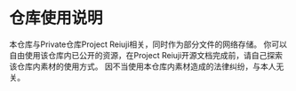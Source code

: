 # 仓库使用说明
本仓库与Private仓库Project Reiuji相关，同时作为部分文件的网络存储。
你可以自由使用该仓库内已公开的资源，在Project Reiuji开源文档完成前，请自己探索该仓库内素材的使用方式。
因不当使用本仓库内素材造成的法律纠纷，与本人无关。

